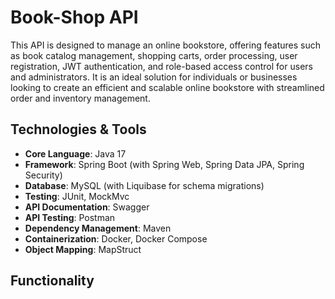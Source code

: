 # Book-Shop API 
This API is designed to manage an online bookstore, offering features such as book catalog management, shopping carts, order processing, user registration, JWT authentication, and role-based access control for users and administrators. It is an ideal solution for individuals or businesses looking to create an efficient and scalable online bookstore with streamlined order and inventory management.
## Technologies & Tools
- **Core Language**: Java 17
- **Framework**: Spring Boot (with Spring Web, Spring Data JPA, Spring Security)
- **Database**: MySQL (with Liquibase for schema migrations)
- **Testing**: JUnit, MockMvc
- **API Documentation**: Swagger
- **API Testing**: Postman
- **Dependency Management**: Maven
- **Containerization**: Docker, Docker Compose
- **Object Mapping**: MapStruct
## Functionality




